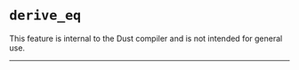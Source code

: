# `derive_eq`

This feature is internal to the Dust compiler and is not intended for general use.

------------------------
